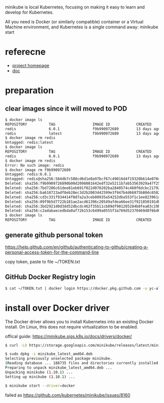 minikube is local Kubernetes, focusing on making it easy to learn and develop for Kubernetes.

All you need is Docker (or similarly compatible) container or a Virtual Machine environment, and Kubernetes is a single command away: minikube start

# referecne
* [project homepage](https://github.com/kubernetes/minikube)
* [doc](https://minikube.sigs.k8s.io/docs/start/)


# preparation

## clear images since it will moved to POD
```bash
$ docker image ls
REPOSITORY          TAG                 IMAGE ID            CREATED             SIZE
redis               6.0.1               f9b990972689        13 days ago         104MB
redis               latest              f9b990972689        13 days ago         104MB
$ docker image rm redis
Untagged: redis:latest
$ docker image ls
REPOSITORY          TAG                 IMAGE ID            CREATED             SIZE
redis               6.0.1               f9b990972689        13 days ago         104MB
$ docker image rm redis
Error: No such image: redis
$ docker image rm f9b990972689
Untagged: redis:6.0.1
Untagged: redis@sha256:584db7c588cd6d1e0a97bcf67c49016d4f19320b614e07049404bea1d681965e
Deleted: sha256:f9b9909726890b00d2098081642edf32e5211b7ab53563929a47f250bcdc1d7c
Deleted: sha256:7bd7286c61dee81eb691f022d070202ba2840574c460f6dcbc21792f8bf22a7f
Deleted: sha256:ba618723adf8eb28ec3d2b2003442599e3f947b4d66875b80dc6582c61f89a27
Deleted: sha256:cd3c331f934414f0d7a2a3ceb80935a54252dba553f1c1ee823961a07e8d1957
Deleted: sha256:09f9b5d7722b181ae2acd61396c20549afdea66ee31f921850191db5afe6738a
Deleted: sha256:3bd2921d0d3dd52dbcdc462f35b11cb89df901205284b0fea03c19bb8359907a
Deleted: sha256:c2adabaecedbda0af72b153c6499a0555f3a769d52370469d8f6bd6328af9b13
$ docker image ls
REPOSITORY          TAG                 IMAGE ID            CREATED             SIZE

```

## generate github personal token
https://help.github.com/en/github/authenticating-to-github/creating-a-personal-access-token-for-the-command-line

copy token, paste to file  ~/TOKEN.txt


## GitHub Docker Registry login
```bash
$ cat ~/TOKEN.txt | docker login https://docker.pkg.github.com -u yc-alex-xu --password-stdin
```

# install over Docker driver
The Docker driver allows you to install Kubernetes into an existing Docker install. On Linux, this does not require virtualization to be enabled.

offical guide: https://minikube.sigs.k8s.io/docs/drivers/docker/

```bash
$ curl -LO https://storage.googleapis.com/minikube/releases/latest/minikube_latest_amd64.deb

$ sudo dpkg -i minikube_latest_amd64.deb
Selecting previously unselected package minikube.
(Reading database ... 188735 files and directories currently installed.)
Preparing to unpack minikube_latest_amd64.deb ...
Unpacking minikube (1.10.1) ...
Setting up minikube (1.10.1) ...

$ minikube start --driver=docker 

```

failed as https://github.com/kubernetes/minikube/issues/8160


